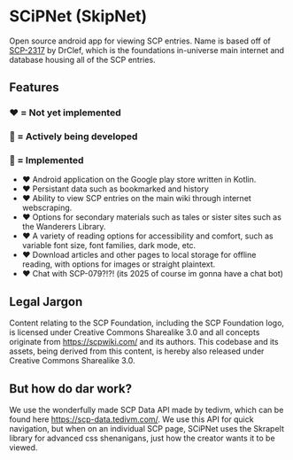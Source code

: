 # SCiPNet (SkipNet)
Open source android app for viewing SCP entries. Name is based off of [SCP-2317](https://scp-wiki.wikidot.com/scp-2317) by DrClef, which is the foundations in-universe main internet and database housing all of the SCP entries.

## Features 
### ❤️ = Not yet implemented 
### 💛 = Actively being developed 
### 💚 = Implemented
- ❤️ Android application on the Google play store written in Kotlin.
- ❤️ Persistant data such as bookmarked and history
- ❤️ Ability to view SCP entries on the main wiki through internet webscraping.
- ❤️ Options for secondary materials such as tales or sister sites such as the Wanderers Library.
- ❤️ A variety of reading options for accessibility and comfort, such as variable font size, font families, dark mode, etc.
- ❤️ Download articles and other pages to local storage for offline reading, with options for images or straight plaintext.
- ❤️ Chat with SCP-079?!?! (its 2025 of course im gonna have a chat bot)

## Legal Jargon
Content relating to the SCP Foundation, including the SCP Foundation logo, is licensed under Creative Commons Sharealike 3.0 and all concepts originate from https://scpwiki.com/ and its authors. This codebase and its assets, being derived from this content, is hereby also released under Creative Commons Sharealike 3.0.

## But how do dar work?
We use the wonderfully made SCP Data API made by tedivm, which can be found here https://scp-data.tedivm.com/. We use this API for quick navigation, but when on an individual SCP page, SCiPNet uses the SkrapeIt library for advanced css shenanigans, just how the creator wants it to be viewed.